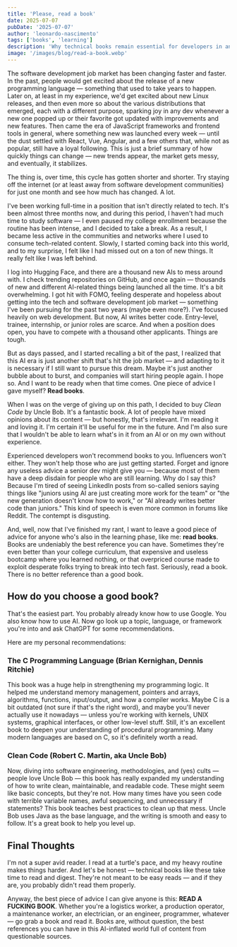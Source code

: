 ```yaml
---
title: 'Please, read a book'
date: 2025-07-07
pubDate: '2025-07-07'
author: 'leonardo-nascimento'
tags: ['books', 'learning']
description: 'Why technical books remain essential for developers in an AI-dominated world. Personal reflections on the evolving tech job market, FOMO, and book recommendations for aspiring programmers.'
image: '/images/blog/read-a-book.webp'
---
```


The software development job market has been changing faster and faster. In the past, people would get excited about the release of a new programming language — something that used to take years to happen. Later on, at least in my experience, we'd get excited about new Linux releases, and then even more so about the various distributions that emerged, each with a different purpose, sparking joy in any dev whenever a new one popped up or their favorite got updated with improvements and new features. Then came the era of JavaScript frameworks and frontend tools in general, where something new was launched every week — until the dust settled with React, Vue, Angular, and a few others that, while not as popular, still have a loyal following. This is just a brief summary of how quickly things can change — new trends appear, the market gets messy, and eventually, it stabilizes.

The thing is, over time, this cycle has gotten shorter and shorter. Try staying off the internet (or at least away from software development communities) for just one month and see how much has changed. A lot.

I've been working full-time in a position that isn't directly related to tech. It's been almost three months now, and during this period, I haven't had much time to study software — I even paused my college enrollment because the routine has been intense, and I decided to take a break. As a result, I became less active in the communities and networks where I used to consume tech-related content. Slowly, I started coming back into this world, and to my surprise, I felt like I had missed out on a ton of new things. It really felt like I was left behind.

I log into Hugging Face, and there are a thousand new AIs to mess around with. I check trending repositories on GitHub, and once again — thousands of new and different AI-related things being launched all the time. It's a bit overwhelming. I got hit with FOMO, feeling desperate and hopeless about getting into the tech and software development job market — something I've been pursuing for the past two years (maybe even more?). I've focused heavily on web development. But now, AI writes better code. Entry-level, trainee, internship, or junior roles are scarce. And when a position does open, you have to compete with a thousand other applicants. Things are tough.

But as days passed, and I started recalling a bit of the past, I realized that this AI era is just another shift that's hit the job market — and adapting to it is necessary if I still want to pursue this dream. Maybe it's just another bubble about to burst, and companies will start hiring people again. I hope so. And I want to be ready when that time comes. One piece of advice I gave myself? **Read books**.

When I was on the verge of giving up on this path, I decided to buy _Clean Code_ by Uncle Bob. It's a fantastic book. A lot of people have mixed opinions about its content — but honestly, that's irrelevant. I'm reading it and loving it. I'm certain it'll be useful for me in the future. And I'm also sure that I wouldn't be able to learn what's in it from an AI or on my own without experience.

Experienced developers won't recommend books to you. Influencers won't either. They won't help those who are just getting started. Forget and ignore any useless advice a senior dev might give you — because most of them have a deep disdain for people who are still learning. Why do I say this? Because I'm tired of seeing LinkedIn posts from so-called seniors saying things like "juniors using AI are just creating more work for the team" or "the new generation doesn't know how to work," or "AI already writes better code than juniors." This kind of speech is even more common in forums like Reddit. The contempt is disgusting.

And, well, now that I've finished my rant, I want to leave a good piece of advice for anyone who's also in the learning phase, like me: **read books**. Books are undeniably the best reference you can have. Sometimes they're even better than your college curriculum, that expensive and useless bootcamp where you learned nothing, or that overpriced course made to exploit desperate folks trying to break into tech fast. Seriously, read a book. There is no better reference than a good book.

## How do you choose a good book?

That's the easiest part. You probably already know how to use Google. You also know how to use AI. Now go look up a topic, language, or framework you're into and ask ChatGPT for some recommendations.

Here are my personal recommendations:

### The C Programming Language (Brian Kernighan, Dennis Ritchie)

This book was a huge help in strengthening my programming logic. It helped me understand memory management, pointers and arrays, algorithms, functions, input/output, and how a compiler works. Maybe C is a bit outdated (not sure if that's the right word), and maybe you'll never actually use it nowadays — unless you're working with kernels, UNIX systems, graphical interfaces, or other low-level stuff. Still, it's an excellent book to deepen your understanding of procedural programming. Many modern languages are based on C, so it's definitely worth a read.

### Clean Code (Robert C. Martin, aka Uncle Bob)

Now, diving into software engineering, methodologies, and (yes) cults — people love Uncle Bob — this book has really expanded my understanding of how to write clean, maintainable, and readable code. These might seem like basic concepts, but they're not. How many times have you seen code with terrible variable names, awful sequencing, and unnecessary if statements? This book teaches best practices to clean up that mess. Uncle Bob uses Java as the base language, and the writing is smooth and easy to follow. It's a great book to help you level up.

## Final Thoughts

I'm not a super avid reader. I read at a turtle's pace, and my heavy routine makes things harder. And let's be honest — technical books like these take time to read and digest. They're not meant to be easy reads — and if they are, you probably didn't read them properly.

Anyway, the best piece of advice I can give anyone is this: **READ A FUCKING BOOK**. Whether you're a logistics worker, a production operator, a maintenance worker, an electrician, or an engineer, programmer, whatever — go grab a book and read it. Books are, without question, the best references you can have in this AI-inflated world full of content from questionable sources.
